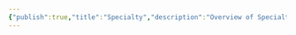 ```yaml
---
{"publish":true,"title":"Specialty","description":"Overview of Specialty Gifts tag.","created":"2025-02-10T01:13:37.036+01:00","modified":"2024-10-04T00:25:09.314+02:00","cssclasses":"mado-heading"}
---
```


